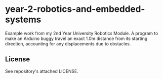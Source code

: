 # year-2-robotics-and-embedded-systems
Example work from my 2nd Year University Robotics Module. A program to make an Arduino buggy travel an exact 1.0m distance from its starting direction, accounting for any displacements due to obstacles.

## License
See repository's attached LICENSE.
